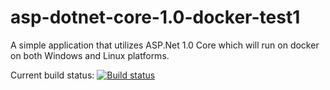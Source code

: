 # asp-dotnet-core-1.0-docker-test1
A simple application that utilizes ASP.Net 1.0 Core which will run on docker on both Windows and Linux platforms.

Current build status: [![Build status](https://ci.appveyor.com/api/projects/status/ta5opj3na4y3k468/branch/master?svg=true)](https://ci.appveyor.com/project/nsankaranarayanan/asp-dotnet-core-1-0-docker-test1/branch/master)

